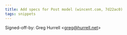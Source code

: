 ```yaml
---
title: Add specs for Post model (wincent.com, 7d22ac0)
tags: snippets
---
```


Signed-off-by: Greg Hurrell &lt;greg@hurrell.net&gt;
